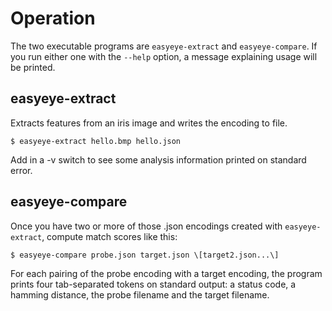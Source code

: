 # Operation

The two executable programs are `easyeye-extract` and 
`easyeye-compare`. If you run either one with the `--help` option, a
message explaining usage will be printed.

## easyeye-extract 

Extracts features from an iris image and writes the encoding to file.

    $ easyeye-extract hello.bmp hello.json

Add in a -v switch to see some analysis information printed on standard error.

## easyeye-compare

Once you have two or more of those .json encodings created with 
`easyeye-extract`, compute match scores like this:

    $ easyeye-compare probe.json target.json \[target2.json...\]

For each pairing of the probe encoding with a target encoding, the 
program prints four tab-separated tokens on standard output: a status
code, a hamming distance, the probe filename and the target filename.

